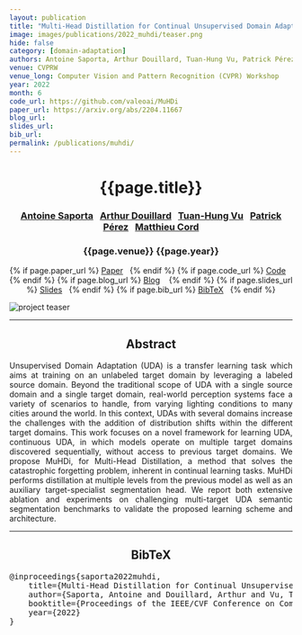 ```yaml
---
layout: publication
title: "Multi-Head Distillation for Continual Unsupervised Domain Adaptation in Semantic Segmentation"
image: images/publications/2022_muhdi/teaser.png
hide: false
category: [domain-adaptation]
authors: Antoine Saporta, Arthur Douillard, Tuan-Hung Vu, Patrick Pérez and Matthieu Cord
venue: CVPRW
venue_long: Computer Vision and Pattern Recognition (CVPR) Workshop
year: 2022
month: 6
code_url: https://github.com/valeoai/MuHDi
paper_url: https://arxiv.org/abs/2204.11667
blog_url:
slides_url:
bib_url:
permalink: /publications/muhdi/
---
```


<h1 align="center"> {{page.title}} </h1>
<!-- Simple call of authors -->
<!-- <h3 align="center"> {{page.authors}} </h3> -->
<!-- Alternatively you can add links to author pages -->
<h3 align="center"> <a href="https://scholar.google.com/citations?user=jSwfIU4AAAAJ">Antoine Saporta</a>&nbsp;&nbsp; <a href="https://arthurdouillard.com/">Arthur Douillard</a>&nbsp;&nbsp; <a href="https://tuanhungvu.github.io/">Tuan-Hung Vu</a>&nbsp;&nbsp; <a href="https://ptrckprz.github.io/">Patrick Pérez</a>&nbsp;&nbsp; <a href="https://cord.isir.upmc.fr/">Matthieu Cord</a> </h3>


<h3 align="center"> {{page.venue}} {{page.year}} </h3>

<div align="center">
  <p>
    {% if page.paper_url %}
    <a href="{{ page.paper_url }}"><i class="far fa-file-pdf"></i> Paper</a>&nbsp;&nbsp;
    {% endif %}
    {% if page.code_url %}
    <a href="{{ page.code_url }}"><i class="fab fa-github"></i> Code</a> &nbsp;&nbsp;
    {% endif %}
    {% if page.blog_url %}
    <a href="{{ page.blog_url }}"><i class="fab fa-blogger"></i> Blog</a> &nbsp;&nbsp;
    {% endif %}
    {% if page.slides_url %}
    <a href="{{ page.slides_url }}"><i class="far fa-file-pdf"></i> Slides</a>&nbsp;&nbsp;
    {% endif %}
    {% if page.bib_url %}
    <a href="{{ page.bib_url}}"><i class="far fa-file-alt"></i> BibTeX</a>&nbsp;&nbsp;
    {% endif %}
  </p>
</div>

<div class="publication-teaser">
    <img src="../../{{ page.image }}" alt="project teaser"/>
</div>


<hr>

<h2  align="center"> Abstract</h2>

<p align="justify">Unsupervised Domain Adaptation (UDA) is a transfer learning task which aims at training on an unlabeled target domain by leveraging a labeled source domain. Beyond the traditional scope of UDA with a single source domain and a single target domain, real-world perception systems face a variety of scenarios to handle, from varying lighting conditions to many cities around the world. In this context, UDAs with several domains increase the challenges with the addition of distribution shifts within the different target domains. This work focuses on a novel framework for learning UDA, continuous UDA, in which models operate on multiple target domains discovered sequentially, without access to previous target domains. We propose MuHDi, for Multi-Head Distillation, a method that solves the catastrophic forgetting problem, inherent in continual learning tasks. MuHDi performs distillation at multiple levels from the previous model as well as an auxiliary target-specialist segmentation head. We report both extensive ablation and experiments on challenging multi-target UDA semantic segmentation benchmarks to validate the proposed learning scheme and architecture.
</p>

<hr>


<h2  align="center">BibTeX</h2>
<left>
  <pre class="bibtex-box">
@inproceedings{saporta2022muhdi,
    title={Multi-Head Distillation for Continual Unsupervised Domain Adaptation in Semantic Segmentation},
    author={Saporta, Antoine and Douillard, Arthur and Vu, Tuan-Hung and P{\'e}rez, Patrick and Cord, Matthieu},
    booktitle={Proceedings of the IEEE/CVF Conference on Computer Vision and Pattern Recognition (CVPR) Workshop},
    year={2022}
}</pre>
</left>

<br>
